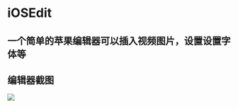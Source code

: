 # iOSEdit
## 一个简单的苹果编辑器可以插入视频图片，设置设置字体等
## 编辑器截图
<img src ="https://stanserver.cn:444/iosEdit.jpeg">
